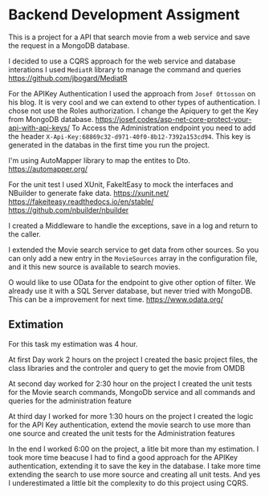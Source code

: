 # Backend Development Assigment

This is a project for a API that search movie from a web service and save the request in a MongoDB database.

I decided to use a CQRS approach for the web service and database interations
I used  `MediatR` library to manage the command and queries
https://github.com/jbogard/MediatR

For the APIKey Authentication I used the approach from `Josef Ottosson` on his blog. It is very cool and we can extend to other types of authentication. I chose not use the Roles authorization. I change the Apiquery to get the Key from MongoDB database.
https://josef.codes/asp-net-core-protect-your-api-with-api-keys/
To Access the Administration endpoint you need to add the header `X-Api-Key:68869c32-d971-40f0-8b12-7392a153cd94`. This key is generated in the databas in the first time you run the project.

I'm using AutoMapper library to map the entites to Dto.
https://automapper.org/

For the unit test I used XUnit, FakeItEasy to mock the interfaces and NBuilder to generate fake data.
https://xunit.net/
https://fakeiteasy.readthedocs.io/en/stable/
https://github.com/nbuilder/nbuilder

I created a Middleware to handle the exceptions, save in a log and return to the caller.

I extended the Movie search service to get data from other sources. So you can only add a new entry in the `MovieSources` array in the configuration file, and it this new source is available to search movies.

O would like to use OData for the endpoint to give other option of filter. We already use it with a SQL Server database, but never tried with MongoDB. This can be a improvement for next time.
https://www.odata.org/


## Extimation

For this task my estimation was 4 hour.

At first Day work 2 hours on the project
I created the basic project files, the class libraries and the controler and query to get the movie from OMDB

At second day worked for 2:30 hour on the project
I created the unit tests for the Movie search commands, MongoDb service and all commands and queries for the administration feature

At third day I worked for more 1:30 hours on the project
I created the logic for the API Key authentication, extend the movie search to use more than one source and created the unit tests for the Administration features

In the end I worked  6:00 on the project, a litle bit more than my estimation. I took more time beacuse I had to find a good approach for the APIKey authentication, extending it to save the key in the database. I take more time extending the search to use more source and creating all unit tests. And yes I underestimated a little bit the complexity to do this project using CQRS.